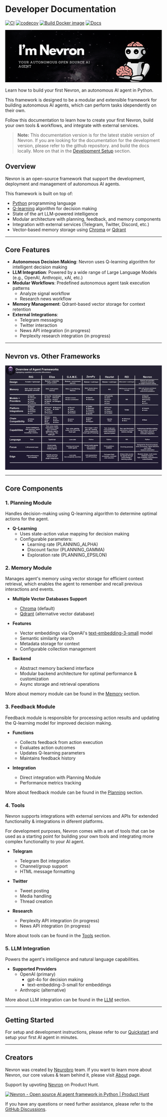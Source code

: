 # **Developer Documentation**

[![CI](https://github.com/axioma-ai-labs/nevron/actions/workflows/main.yml/badge.svg)](https://github.com/axioma-ai-labs/nevron/actions/workflows/main.yml)
[![codecov](https://codecov.io/gh/axioma-ai-labs/nevron/branch/main/graph/badge.svg?token=krO46pgB7P)](https://codecov.io/gh/axioma-ai-labs/nevron)
[![Build Docker image](https://github.com/axioma-ai-labs/nevron/actions/workflows/docker.yml/badge.svg)](https://github.com/axioma-ai-labs/nevron/actions/workflows/docker.yml)
[![Docs](https://img.shields.io/badge/Nevron-Docs-blue)](https://axioma-ai-labs.github.io/nevron/)

![Nevron Header](assets/nevron_header.png)

Learn how to build your first Nevron, an autonomous AI agent in Python.

This framework is designed to be a modular and extensible framework for building autonomous AI agents, which can perform tasks idependently on their own.

Follow this documentation to learn how to create your first Nevron, build your own tools & workflows, and integrate with external services.

> **Note:** This documentation version is for the latest stable version of Nevron. If you are looking for the documentation for the development version, please refer to the github repository. and build the docs locally. More on that in the [Development Setup](development/setup.md) section.

## Overview

Nevron is an open-source framework that support the development, deployment and management of autonomous AI agents.

This framework is built on top of:

- [Python](https://www.python.org/) programming language
- [Q-learning](https://en.wikipedia.org/wiki/Q-learning) algorithm for decision making
- State of the art LLM-powered intelligence
- Modular architecture with planning, feedback, and memory components
- Integration with external services (Telegram, Twitter, Discord, etc.)
- Vector-based memory storage using [Chroma](https://www.trychroma.com/) or [Qdrant](https://qdrant.tech/)

-----

## Core Features

- **Autonomous Decision Making**: Nevron uses Q-learning algorithm for intelligent decision making
- **LLM Integration**: Powered by a wide range of Large Language Models (e.g., OpenAI, Anthropic, xAI, etc.)
- **Modular Workflows**: Predefined autonomous agent task execution patterns
    - Analyze signal workflow
    - Research news workflow
- **Memory Management**: Qdrant-based vector storage for context retention
- **External Integrations**:
    - Telegram messaging
    - Twitter interaction
    - News API integration (in progress)
    - Perplexity research integration (in progress)

-----

## Nevron vs. Other Frameworks

![Nevron vs. Other Frameworks](assets/agent_framework_overview.jpg)

-----

## Core Components

### 1. Planning Module
Handles decision-making using Q-learning algorithm to determine optimal actions for the agent.

- **Q-Learning**
    - Uses state-action value mapping for decision making
    - Configurable parameters:
        - Learning rate (PLANNING_ALPHA)
        - Discount factor (PLANNING_GAMMA) 
        - Exploration rate (PLANNING_EPSILON)

### 2. Memory Module
Manages agent's memory using vector storage for efficient context retrieval, which enables the agent to remember and recall previous interactions and events.

- **Multiple Vector Databases Support**
    - [Chroma](https://www.trychroma.com/) (default)
    - [Qdrant](https://qdrant.tech/) (alternative vector database)

- **Features**
    - Vector embeddings via OpenAI's [text-embedding-3-small](https://platform.openai.com/docs/guides/embeddings/what-are-embeddings) model
    - Semantic similarity search
    - Metadata storage for context
    - Configurable collection management

- **Backend**
    - Abstract memory backend interface
    - Modular backend architecture for optimal performance & customization
    - Async storage and retrieval operations

More about memory module can be found in the [Memory](agent/memory.md) section.

### 3. Feedback Module

Feedback module is responsible for processing action results and updating the Q-learning model for improved decision making.

- **Functions**
    - Collects feedback from action execution
    - Evaluates action outcomes
    - Updates Q-learning parameters
    - Maintains feedback history

- **Integration**
    - Direct integration with Planning Module
    - Performance metrics tracking

More about feedback module can be found in the [Planning](agent/planning.md) section.

### 4. Tools

Nevron supports integrations with external services and APIs for extended functionality & integrations in diferent platforms.

For development purposes, Nevron comes with a set of tools that can be used as a starting point for building your own tools and integrating more complex functionality to your AI agent.

- **Telegram**
    - Telegram Bot integration
    - Channel/group support
    - HTML message formatting

- **Twitter**
    - Tweet posting
    - Media handling
    - Thread creation

- **Research**
    - Perplexity API integration (in progress)
    - News API integration (in progress)

More about tools can be found in the [Tools](agent/tools.md) section.

### 5. LLM Integration

Powers the agent's intelligence and natural language capabilities.

- **Supported Providers**
    - OpenAI (primary)
      - gpt-4o for decision making
      - text-embedding-3-small for embeddings
    - Anthropic (alternative)

More about LLM integration can be found in the [LLM](agent/llm.md) section.

-----

## Getting Started

For setup and development instructions, please refer to our [Quickstart](quickstart.md) and setup your first AI agent in minutes.

-----

## Creators

Nevron was created by [Neurobro](https://neurobro.ai) team. If you want to learn more about Nevron, our core values & team behind it, please visit [About](about.md) page.

Support by upvoting [Nevron](https://www.producthunt.com/posts/nevron) on Product Hunt.

<a href="https://www.producthunt.com/posts/nevron?embed=true&utm_source=badge-featured&utm_medium=badge&utm_souce=badge-nevron" target="_blank">
  <img src="https://api.producthunt.com/widgets/embed-image/v1/featured.svg?post_id=746855&theme=light" 
       alt="Nevron - Open source AI agent framework in Python | Product Hunt" 
       style="width: 250px; height: 54px;" 
       width="250" 
       height="54" />
</a>


If you have any questions or need further assistance, please refer to the [GitHub Discussions](https://github.com/axioma-ai-labs/nevron/discussions).